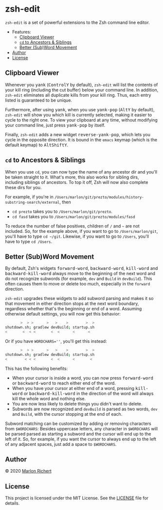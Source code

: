 # zsh-edit
`zsh-edit` is a set of powerful extensions to the Zsh command line editor.

* Features:
  * [Clipboard Viewer](#clipboard-viewer)
  * [`cd` to Ancestors & Siblings](#cd-to-ancestors--siblings)
  * [Better (Sub)Word Movement](#better-subword-movement)
* [Author](#author)
* [License](#license)

## Clipboard Viewer
Whenever you <kbd>yank</kbd> (<kbd>Control</kbd><kbd>Y</kbd> by default), `zsh-edit` will list the
contents of your kill ring (including the cut buffer) below your command line. In addition,
`zsh-edit` eliminates all duplicate kills from your kill ring. Thus, each entry listed is
 guaranteed to be unique.

Furthermore, after using <kbd>yank</kbd>, when you use <kbd>yank-pop</kbd>
(<kbd>Alt</kbd><kbd>Y</kbd> by default), `zsh-edit` will show you which kill is currently selected,
making it easier to cycle to the right one. To view your clipboard at any time, without modifying
your command line, just press <kbd>yank-pop</kbd> by itself.

Finally, `zsh-edit` adds a new widget <kbd>reverse-yank-pop</kbd>, which lets you cycle in the
opposite direction. It is bound in the `emacs` keymap (which is the default keymap) to
<kbd>Alt</kbd><kbd>Shift</kbd><kbd>Y</kbd>.

## `cd` to Ancestors & Siblings
When you use `cd`, you can now type the name of any ancestor dir and you'll be taken straight to
it. What's more, this also works for sibling dirs, including siblings of ancestors. To top it off,
Zsh will now also complete these dirs for you.

For example, if you're in `/Users/marlon/git/prezto/modules/history-substring-search/external`,
then
* `cd prezto` takes you to `/Users/marlon/git/prezto`.
* `cd fasd` takes you to `/Users/marlon/git/prezto/modules/fasd`

To reduce the number of false positives, children of `/` and `~` are not included. So, for the
example above, if you want to go to `/Users/marlon/git`, you'll have to type `cd ~/git`. Likewise,
if you want to go to `/Users`, you'll have to type `cd /Users`.

## Better (Sub)Word Movement
By default, Zsh's widgets <kbd>forward-word</kbd>, <kbd>backward-word</kbd>, <kbd>kill-word</kbd>
and <kbd>backward-kill-word</kbd> always move to the beginning of the next word and do not
recognize subwords (for example, `dev` and `Build` in `devBuild`). This often causes them to move
or delete too much, especially in the `forward` direction.

`zsh-edit` upgrades these widgets to add subword parsing and makes it so that movement in either
direction stops at the next word boundary, regardless whether that's the beginning or end of a
word. Assuming otherwise default settings, you will now get this behavior:

```zsh
       >  > >      >   >    >        >  >
shutdown.sh; gradlew devBuild; startup.sh
<       <  < <       <  <      <      <
```

Or if you have `WORDCHARS=''`, you'll get this instead:

```zsh
       >  > >      >   >    >        >  >
shutdown.sh; gradlew devBuild; startup.sh
<        < < <       <  <      <       <
```

This has the following benefits:
* When your cursor is inside a word, you can now press <kbd>forward-word</kbd> or
  <kbd>backward-word</kbd> to reach either end of the word.
* When you have your cursor at either end of a word, pressing <kbd>kill-word</kbd> or
  <kbd>backward-kill-word</kbd> in the direction of the word will always kill the whole word and
  nothing else.
* You are now less likely to delete things you didn't want to delete.
* Subwords are now recognized and `devBuild` is parsed as two words, `dev` and `Build`, with the
  cursor stopping at the end of each.

Subword matching can be customized by adding or removing characters from `$WORDCHARS`: Besides
uppercase letters, any character in `$WORDCHARS` will be parsed parsed as starting a subword and
the cursor will end up to the left of it. So, for example, if you want the cursor to always end up
to the left of any adjacent spaces, just add a space to `$WORDCHARS`.

## Author
© 2020 [Marlon Richert](https://github.com/marlonrichert)

## License
This project is licensed under the MIT License. See the [LICENSE](LICENSE) file for details.
